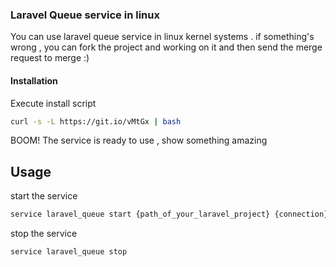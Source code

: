 ### Laravel Queue service in linux
You can use laravel queue service in linux kernel systems .
if something's wrong , you can fork the project and working on it
and then send the merge request to merge :) 

#### Installation

Execute install script
```bash
curl -s -L https://git.io/vMtGx | bash
```

BOOM! The service is ready to use , show something amazing

## Usage
start the service

```bash
service laravel_queue start {path_of_your_laravel_project} {connection}
```

stop the service

```bash
service laravel_queue stop
```
